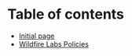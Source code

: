 # Table of contents

* [Initial page](README.md)
* [Wildfire Labs Policies](wildfire-labs-policies.md)

